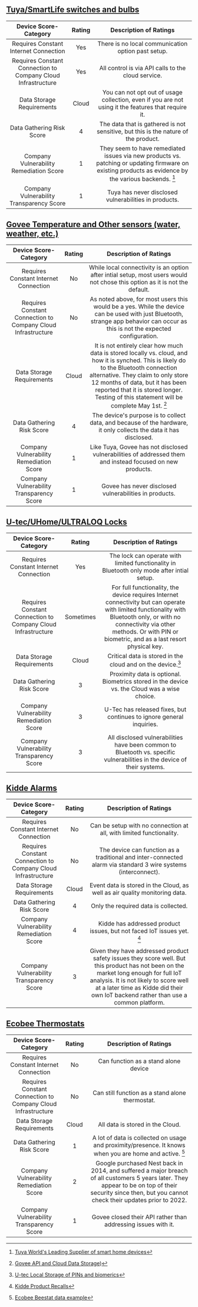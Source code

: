## [Tuya/SmartLife switches and bulbs](Tuya-Analysis.md)
| Device Score-Category |  Rating | Description of Ratings | 
| :---: | :---: | :---: | 
| Requires Constant Internet Connection | Yes | There is no local communication option past setup.   |
| Requires Constant Connection to Company Cloud Infrastructure | Yes | All control is via API calls to the cloud service.   |
| Data Storage Requirements | Cloud | You can not opt out of usage collection, even if you are not using it the features that require it.   |
| Data Gathering Risk Score | 4 | The data that is gathered is not sensitive, but this is the nature of the product. |
| Company Vulnerability Remediation Score | 1 | They seem to have remediated issues via new products vs. patching or updating firmware on existing products as evidence by the various backends. [^1]|
| Company Vulnerability Transparency Score | 1 | Tuya has never disclosed vulnerabilities in products. | 
[^1]: [Tuya World's Leading Supplier of smart home devices](https://www.tuya.com/platform/vas/works-with)

## [Govee Temperature and Other sensors (water, weather, etc.)](Govee-Analysis.md)
| Device Score-Category |  Rating | Description of Ratings | 
| :---: | :---: | :---: | 
| Requires Constant Internet Connection | No | While local connectivity is an option after intial setup, most users would not chose this option as it is not the default. |
| Requires Constant Connection to Company Cloud Infrastructure | No | As noted above, for most users this would be a yes.  While the device can be used with just Bluetooth, strange app behavior can occur as this is not the expected configuration. |
| Data Storage Requirements | Cloud | It is not entirely clear how much data is stored locally vs. cloud, and how it is synched.  This is likely do to the Bluetooth connection alternative.  They claim to only store 12 months of data, but it has been reported that it is stored longer.  Testing of this statement will be complete May 1st. [^2] |
| Data Gathering Risk Score | 4 | The device's purpose is to collect data, and because of the hardware, it only collects the data it has disclosed. |
| Company Vulnerability Remediation Score | 1 | Like Tuya, Govee has not disclosed vulnerabilities of addressed them and instead focused on new products. |
| Company Vulnerability Transparency Score | 1 | Govee has never disclosed vulnerabilities in products. | 
[^2]: [Govee API and Cloud Data Storage](https://developer.govee.com/docs/getting-started))

## [U-tec/UHome/ULTRALOQ Locks](Utec-Analysis.md)
| Device Score-Category |  Rating | Description of Ratings | 
| :---: | :---: | :---: | 
| Requires Constant Internet Connection | Yes | The lock can operate with limited functionality in Bluetooth only mode after intial setup.   |
| Requires Constant Connection to Company Cloud Infrastructure | Sometimes | For full functionality, the device requires Internet connectivity but can operate with limited functionality with Bluetooth only, or with no connectivity via other methods.  Or with PIN or biometric, and as a last resort physical key. |
| Data Storage Requirements | Cloud | Critical data is stored in the cloud and on the device.[^3] |
| Data Gathering Risk Score | 3 | Proximity data is optional.  Biometrics stored in the device vs. the Cloud was a wise choice. |
| Company Vulnerability Remediation Score | 3 | U-Tec has released fixes, but continues to ignore general inquiries. |
| Company Vulnerability Transparency Score | 3 | All disclosed vulnerabilities have been common to Bluetooth vs. specific vulnerabilities in the device of their systems. | 
[^3]: [U-tec Local Storage of PINs and biomerics](https://ieeexplore.ieee.org/abstract/document/9537052)

## [Kidde Alarms](Kidde-Analysis.md)
| Device Score-Category |  Rating | Description of Ratings | 
| :---: | :---: | :---: | 
| Requires Constant Internet Connection | No | Can be setup with no connection at all, with limited functionality. |
| Requires Constant Connection to Company Cloud Infrastructure | No | The device can function as a traditional and inter-connected alarm via standard 3 wire systems (interconnect).
| Data Storage Requirements | Cloud | Event data is stored in the Cloud, as well as air quality monitoring data. |
| Data Gathering Risk Score | 4 | Only the required data is collected. |
| Company Vulnerability Remediation Score | 4 | Kidde has addressed product issues, but not faced IoT issues yet. [^4] |
| Company Vulnerability Transparency Score | 3 | Given they have addressed product safety issues they score well.  But this product has not been on the market long enough for full IoT analysis.  It is not likely to score well at a later time as Kidde did their own IoT backend rather than use a common platform. | 
[^4]:[Kidde Product Recalls](https://www.kidde.com/home-safety/en/us/support/product-alerts/recall-kidde-trusense/)   

## [Ecobee Thermostats](Ecobee-Analysis.md)
| Device Score-Category |  Rating | Description of Ratings | 
| :---: | :---: | :---: | 
| Requires Constant Internet Connection | No | Can function as a stand alone device |
| Requires Constant Connection to Company Cloud Infrastructure | No | Can still function as a stand alone thermostat. |
| Data Storage Requirements | Cloud | All data is stored in the Cloud. |
| Data Gathering Risk Score | 1 | A lot of data is collected on usage and proximity/presence.  It knows when you are home and active. [^5] |
| Company Vulnerability Remediation Score | 2 | Google purchased Nest back in 2014, and suffered a major breach of all customers 5 years later.  They appear to be on top of their security since then, but you cannot check their updates prior to 2022.   |
| Company Vulnerability Transparency Score | 1 | Govee closed their API rather than addressing issues with it. | 
[^5]:[Ecobee Beestat data example](https://app.beestat.io/)
